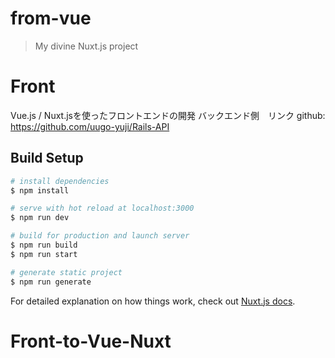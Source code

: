 # from-vue

> My divine Nuxt.js project

# Front
Vue.js / Nuxt.jsを使ったフロントエンドの開発
バックエンド側　リンク github: https://github.com/uugo-yuji/Rails-API

## Build Setup

``` bash
# install dependencies
$ npm install

# serve with hot reload at localhost:3000
$ npm run dev

# build for production and launch server
$ npm run build
$ npm run start

# generate static project
$ npm run generate
```

For detailed explanation on how things work, check out [Nuxt.js docs](https://nuxtjs.org).
# Front-to-Vue-Nuxt
